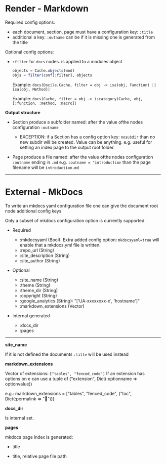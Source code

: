 # Render - Markdown

Required config options:

- each document, section, page must have a configuration key: `:title`
- additional a key: `:outname` can be if it is missing one is generated from the title

Optional config options:

- `:filter` for `docs` nodes.  is applied to a modules object

  ```julia
  objects = Cache.objects(mod)
  objs = filter(conf[:filter], objects
  ```

  Example: `docs(Docile.Cache, filter = obj -> isa(obj, Function) || isa(obj, Method))`

  Example: `docs(Cache, filter = obj -> iscategory(Cache, obj, [:function, :method, :macro])`


**Output structure**

- Section produce a subfolder named: after the value ofthe nodes configuration `:outname`

  * EXCEPTION: if a Section has a config option key: `nosubdir` than no new subdir will be created.
    Value can be anything.
    e.g. useful for setting an index page to the output root folder.


- Page produce a file named: after the value ofthe nodes configuration `:outname` ending in `.md`
  e.g. `:outname = "introduction`  than the page filename will be `introduction.md`

---

# External - MkDocs

To write an mkdocs yaml configuration file one can give the document root node additional config keys.

Only a subset of mkdocs configuration option is currently supported.

- Required
    - :mkdocsyaml           (Bool):  Extra added config option: `mkdocsyaml=true` will enable that a mkdocs.yml file is written.
    - :repo_url             (String)
    - :site_description     (String)
    - :site_author          (String)

- Optional
    - :site_name            (String)
    - :theme                (String)
    - :theme_dir            (String)
    - :copyright            (String)
    - :google_analytics     (String): "['UA-xxxxxxxx-x', 'hostname']"
    - :markdown_extensions  (Vector)

- Internal generated
    - :docs_dir
    - :pages

---

**site_name**

If it is not defined the documents `:title` will be used instead

**markdown_extensions**

Vector of extensions: `["tables", "fenced_code"]`
If an extension has options on e can use a tuple of ("extension", Dict(:optionname => optionvalue))

e.g.: markdown_extensions = ["tables", "fenced_code", ("toc", Dict(:permalink => ""))]

**docs_dir**

Is internal set.

**pages**

mkdocs page index is generated:

- title

- title, relative page file path
